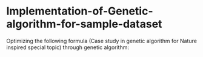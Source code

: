 # Implementation-of-Genetic-algorithm-for-sample-dataset

Optimizing the following formula (Case study in genetic algorithm for Nature inspired
special topic) through genetic algorithm:

